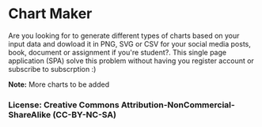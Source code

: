 # Chart Maker

Are you looking for to generate different types of charts based on your input data and dowload it in PNG, SVG or CSV for your social media posts, book, document or assignment if you're student?. This single page application (SPA) solve this problem without having you register account or subscribe to subscrption :)

**Note:** More charts to be added

### License: Creative Commons Attribution-NonCommercial-ShareAlike (CC-BY-NC-SA)

